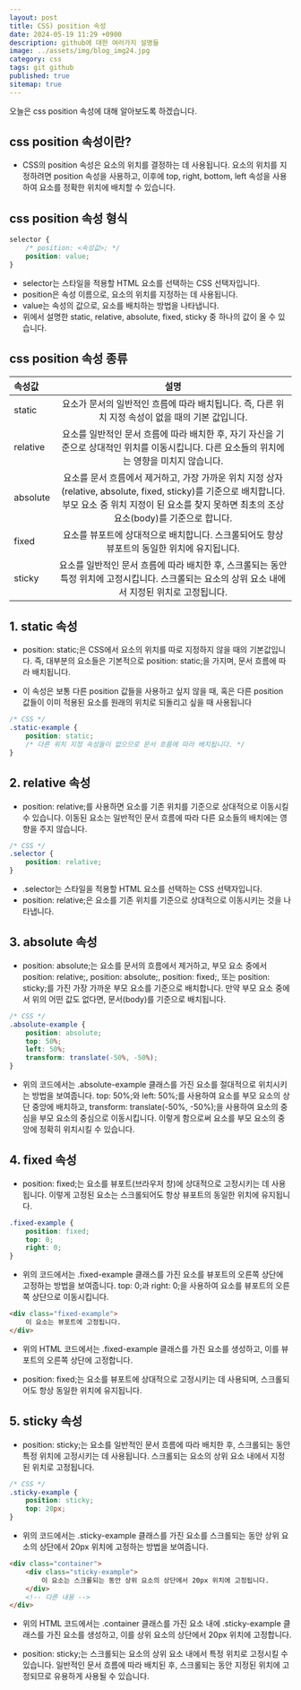 ```yaml
---
layout: post
title: CSS) position 속성
date: 2024-05-19 11:29 +0900
description: github에 대한 여러가지 설명들
image: ../assets/img/blog_img24.jpg
category: css
tags: git github
published: true
sitemap: true
---
```

오늘은 css position 속성에 대해 알아보도록 하겠습니다.

## css position 속성이란?
- CSS의 position 속성은 요소의 위치를 결정하는 데 사용됩니다. 요소의 위치를 지정하려면 position 속성을 사용하고, 이후에 top, right, bottom, left 속성을 사용하여 요소를 정확한 위치에 배치할 수 있습니다.

## css position 속성 형식

````css
selector {
    /* position: <속성값>; */
    position: value;
}
````

- selector는 스타일을 적용할 HTML 요소를 선택하는 CSS 선택자입니다.
- position은 속성 이름으로, 요소의 위치를 지정하는 데 사용됩니다.
- value는 속성의 값으로, 요소를 배치하는 방법을 나타냅니다. 
- 위에서 설명한 static, relative, absolute, fixed, sticky 중 하나의 값이 올 수 있습니다.

## css position 속성 종류

속성값 | 설명   
:---|:---:   
static | 요소가 문서의 일반적인 흐름에 따라 배치됩니다. 즉, 다른 위치 지정 속성이 없을 때의 기본 값입니다.   
relative |	요소를 일반적인 문서 흐름에 따라 배치한 후, 자기 자신을 기준으로 상대적인 위치를 이동시킵니다. 다른 요소들의 위치에는 영향을 미치지 않습니다.   
absolute | 요소를 문서 흐름에서 제거하고, 가장 가까운 위치 지정 상자(relative, absolute, fixed, sticky)를 기준으로 배치합니다. 부모 요소 중 위치 지정이 된 요소를 찾지 못하면 최초의 조상 요소(body)를 기준으로 합니다.   
fixed | 요소를 뷰포트에 상대적으로 배치합니다. 스크롤되어도 항상 뷰포트의 동일한 위치에 유지됩니다.   
sticky | 요소를 일반적인 문서 흐름에 따라 배치한 후, 스크롤되는 동안 특정 위치에 고정시킵니다. 스크롤되는 요소의 상위 요소 내에서 지정된 위치로 고정됩니다.   
   
## 1. static 속성
- position: static;은 CSS에서 요소의 위치를 따로 지정하지 않을 때의 기본값입니다. 즉, 대부분의 요소들은 기본적으로 position: static;을 가지며, 문서 흐름에 따라 배치됩니다.

- 이 속성은 보통 다른 position 값들을 사용하고 싶지 않을 때, 혹은 다른 position 값들이 이미 적용된 요소를 원래의 위치로 되돌리고 싶을 때 사용됩니다

````css
/* CSS */
.static-example {
    position: static;
    /* 다른 위치 지정 속성들이 없으므로 문서 흐름에 따라 배치됩니다. */
}
````
   
## 2. relative 속성
- position: relative;를 사용하면 요소를 기존 위치를 기준으로 상대적으로 이동시킬 수 있습니다. 이동된 요소는 일반적인 문서 흐름에 따라 다른 요소들의 배치에는 영향을 주지 않습니다.

````css
/* CSS */
.selector {
    position: relative;
}
````

- .selector는 스타일을 적용할 HTML 요소를 선택하는 CSS 선택자입니다.
- position: relative;은 요소를 기존 위치를 기준으로 상대적으로 이동시키는 것을 나타냅니다.
   
## 3. absolute 속성
- position: absolute;는 요소를 문서의 흐름에서 제거하고, 부모 요소 중에서 position: relative;, position: absolute;, position: fixed;, 또는 position: sticky;를 가진 가장 가까운 부모 요소를 기준으로 배치합니다. 만약 부모 요소 중에서 위의 어떤 값도 없다면, 문서(body)를 기준으로 배치됩니다.

````css
/* CSS */
.absolute-example {
    position: absolute;
    top: 50%;
    left: 50%;
    transform: translate(-50%, -50%);
}
````

- 위의 코드에서는 .absolute-example 클래스를 가진 요소를 절대적으로 위치시키는 방법을 보여줍니다. top: 50%;와 left: 50%;를 사용하여 요소를 부모 요소의 상단 중앙에 배치하고, transform: translate(-50%, -50%);을 사용하여 요소의 중심을 부모 요소의 중심으로 이동시킵니다. 이렇게 함으로써 요소를 부모 요소의 중앙에 정확히 위치시킬 수 있습니다.
   
## 4. fixed 속성
- position: fixed;는 요소를 뷰포트(브라우저 창)에 상대적으로 고정시키는 데 사용됩니다. 이렇게 고정된 요소는 스크롤되어도 항상 뷰포트의 동일한 위치에 유지됩니다.

````css
.fixed-example {
    position: fixed;
    top: 0;
    right: 0;
}
````

- 위의 코드에서는 .fixed-example 클래스를 가진 요소를 뷰포트의 오른쪽 상단에 고정하는 방법을 보여줍니다. top: 0;과 right: 0;을 사용하여 요소를 뷰포트의 오른쪽 상단으로 이동시킵니다.

````html
<div class="fixed-example">
    이 요소는 뷰포트에 고정됩니다.
</div>
````

- 위의 HTML 코드에서는 .fixed-example 클래스를 가진 요소를 생성하고, 이를 뷰포트의 오른쪽 상단에 고정합니다.

- position: fixed;는 요소를 뷰포트에 상대적으로 고정시키는 데 사용되며, 스크롤되어도 항상 동일한 위치에 유지됩니다.
   
## 5. sticky 속성
- position: sticky;는 요소를 일반적인 문서 흐름에 따라 배치한 후, 스크롤되는 동안 특정 위치에 고정시키는 데 사용됩니다. 스크롤되는 요소의 상위 요소 내에서 지정된 위치로 고정됩니다.

````css
/* CSS */
.sticky-example {
    position: sticky;
    top: 20px;
}
````

- 위의 코드에서는 .sticky-example 클래스를 가진 요소를 스크롤되는 동안 상위 요소의 상단에서 20px 위치에 고정하는 방법을 보여줍니다.

````html
<div class="container">
    <div class="sticky-example">
        이 요소는 스크롤되는 동안 상위 요소의 상단에서 20px 위치에 고정됩니다.
    </div>
    <!-- 다른 내용 -->
</div>
````

- 위의 HTML 코드에서는 .container 클래스를 가진 요소 내에 .sticky-example 클래스를 가진 요소를 생성하고, 이를 상위 요소의 상단에서 20px 위치에 고정합니다.

- position: sticky;는 스크롤되는 요소의 상위 요소 내에서 특정 위치로 고정시킬 수 있습니다. 일반적인 문서 흐름에 따라 배치된 후, 스크롤되는 동안 지정된 위치에 고정되므로 유용하게 사용될 수 있습니다.
   